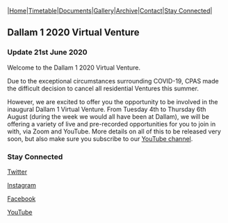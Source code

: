 |[Home](https://dallam1.github.io/)|[Timetable](https://dallam1.github.io/timetable)|[Documents](https://dallam1.github.io/documents)|[Gallery](https://dallam1.github.io/gallery)|[Archive](https://dallam1.github.io/archive)|[Contact](https://dallam1.github.io/contact)|[Stay Connected](https://dallam1.github.io/stayconnected)|

## Dallam 1 2020 Virtual Venture

### Update 21st June 2020

Welcome to the Dallam 1 2020 Virtual Venture.

Due to the exceptional circumstances surrounding COVID-19, CPAS made the difficult decision to cancel all residential Ventures this summer.

However, we are excited to offer you the opportunity to be involved in the inaugural Dallam 1 Virtual Venture. From Tuesday 4th to Thursday 6th August (during the week we would all have been at Dallam), we will be offering a variety of live and pre-recorded opportunities for you to join in with, via Zoom and YouTube. More details on all of this to be released very soon, but also make sure you subscribe to our [YouTube channel](https://www.youtube.com/channel/UCtuoiH_Q1N0NPSMMSbiTKbA).

### Stay Connected

[Twitter](https://twitter.com/dallam1cpas)

[Instagram](https://www.instagram.com/dallam1cpas/)

[Facebook](https://www.facebook.com/groups/dallam1)

[YouTube](https://www.youtube.com/channel/UCtuoiH_Q1N0NPSMMSbiTKbA)


